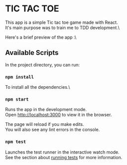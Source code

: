# TIC TAC TOE

This app is a simple Tic tac toe game made with React.\
It's main purpose was to train me to TDD development.\

Here's a brief preview of the app :\




## Available Scripts

In the project directory, you can run:

### `npm install`

To install all the dependencies.\

### `npm start`

Runs the app in the development mode.\
Open [http://localhost:3000](http://localhost:3000) to view it in the browser.

The page will reload if you make edits.\
You will also see any lint errors in the console.

### `npm test`

Launches the test runner in the interactive watch mode.\
See the section about [running tests](https://facebook.github.io/create-react-app/docs/running-tests) for more information.

